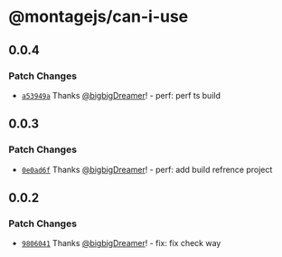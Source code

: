 # @montagejs/can-i-use

## 0.0.4

### Patch Changes

- [`a53949a`](https://github.com/bigbigDreamer/montage/commit/a53949a) Thanks [@bigbigDreamer](https://github.com/bigbigDreamer)! - perf: perf ts build

## 0.0.3

### Patch Changes

- [`0e0ad6f`](https://github.com/bigbigDreamer/montage/commit/0e0ad6f) Thanks [@bigbigDreamer](https://github.com/bigbigDreamer)! - perf: add build refrence project

## 0.0.2

### Patch Changes

- [`9806041`](https://github.com/bigbigDreamer/montage/commit/9806041) Thanks [@bigbigDreamer](https://github.com/bigbigDreamer)! - fix: fix check way
